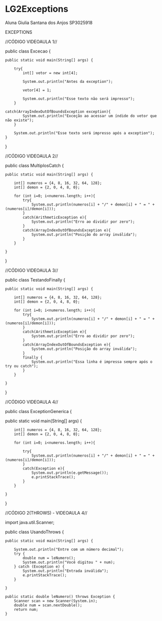 # LG2Exceptions

Aluna Giulia Santana dos Anjos SP3025918

EXCEPTIONS

//CÓDIGO VIDEOAULA 1//

public class Excecao {

	public static void main(String[] args) {

		try{
			int[] vetor = new int[4];

			System.out.println("Antes da exception");

			vetor[4] = 1;

			System.out.println("Esse texto não será impresso");
		} 
    
    catch(ArrayIndexOutOfBoundsException exception){
			System.out.println("Exceção ao acessar um índide do vetor que não existe");
		}
    
		System.out.println("Esse texto será impresso após a exception");
	}

}

//CÓDIGO VIDEOAULA 2//

public class MultiplosCatch {

	public static void main(String[] args) {

		int[] numeros = {4, 8, 16, 32, 64, 128};
		int[] demon = {2, 0, 4, 8, 0};

		for (int i=0; i<numeros.length; i++){
			try{
				System.out.println(numeros[i] + "/" + demon[i] + " = " + (numeros[i]/demon[i]));
			}
			catch(ArithmeticException e){
				System.out.println("Erro ao dividir por zero");
			}
			catch(ArrayIndexOutOfBoundsException e){
				System.out.println("Posição do array inválida");
			}
		}

	}

}

//CÓDIGO VIDEOAULA 3//

public class TestandoFinally {

	public static void main(String[] args) {
		
		int[] numeros = {4, 8, 16, 32, 64, 128};
		int[] demon = {2, 0, 4, 8, 0};
		
		for (int i=0; i<numeros.length; i++){
			try{
				System.out.println(numeros[i] + "/" + demon[i] + " = " + (numeros[i]/demon[i]));
			}
			catch(ArithmeticException e){
				System.out.println("Erro ao dividir por zero");
			}
			catch(ArrayIndexOutOfBoundsException e){
				System.out.println("Posição do array inválida");
			}
			finally {
				System.out.println("Essa linha é impressa sempre após o try ou catch");
			}
		}

	}

}


//CÓDIGO VIDEOAULA 4//

public class ExceptionGenerica {

public static void main(String[] args) {

		int[] numeros = {4, 8, 16, 32, 64, 128};
		int[] demon = {2, 0, 4, 8, 0};

		for (int i=0; i<numeros.length; i++){

			try{
				System.out.println(numeros[i] + "/" + demon[i] + " = " + (numeros[i]/demon[i]));
			}
			catch(Exception e){
				System.out.println(e.getMessage());
				e.printStackTrace();
			}
		}

	}
}

//CÓDIGO 2(THROWS) - VIDEOAULA 4//

import java.util.Scanner;

public class UsandoThrows {

	public static void main(String[] args) {
		
		System.out.println("Entre com um número decimal");
		try {
			double num = leNumero();
			System.out.println("Você digitou " + num);
		} catch (Exception e) {
			System.out.println("Entrada inválida");
			e.printStackTrace();
		}

	}

	public static double leNumero() throws Exception {
		Scanner scan = new Scanner(System.in);
		double num = scan.nextDouble();
		return num;
	}
